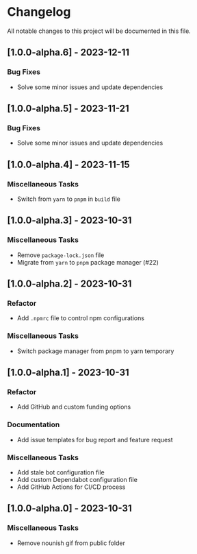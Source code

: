 # Changelog

All notable changes to this project will be documented in this file.

## [1.0.0-alpha.6] - 2023-12-11

### Bug Fixes

- Solve some minor issues and update dependencies

## [1.0.0-alpha.5] - 2023-11-21

### Bug Fixes

- Solve some minor issues and update dependencies

## [1.0.0-alpha.4] - 2023-11-15

### Miscellaneous Tasks

- Switch from `yarn` to `pnpm` in `build` file

## [1.0.0-alpha.3] - 2023-10-31

### Miscellaneous Tasks

- Remove `package-lock.json` file
- Migrate from `yarn` to `pnpm` package manager (#22)

## [1.0.0-alpha.2] - 2023-10-31

### Refactor

- Add `.npmrc` file to control npm configurations

### Miscellaneous Tasks

- Switch package manager from pnpm to yarn temporary

## [1.0.0-alpha.1] - 2023-10-31

### Refactor

- Add GitHub and custom funding options

### Documentation

- Add issue templates for bug report and feature request

### Miscellaneous Tasks

- Add stale bot configuration file
- Add custom Dependabot configuration file
- Add GitHub Actions for CI/CD process

## [1.0.0-alpha.0] - 2023-10-31

### Miscellaneous Tasks

- Remove nounish gif from public  folder

<!-- generated by git-cliff -->

